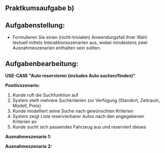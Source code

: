 ## **Praktkumsaufgabe b)**

## **Aufgabenstellung:**
* Formulieren Sie einen (nicht-trivialen) Anwendungsfall Ihrer Wahl textuell mittels Interaktionsszenarien aus, wobei mindestens zwei Ausnahmeszenarien enthalten sein sollten.

 
## **Aufgabenbearbeitung:**

__USE-CASE "Auto reservieren (includes Auto suchen/finden)"__

__Positivszenario:__

1. Kunde ruft die Suchfunktion auf 
2. System stellt mehrere Suchkriterien zur Verfügung (Standort, Zeitraum, Modell, Preis)
3. Kunde modelliert seine Suche nach gewünschten Kriterien
4. System zeigt Liste reservierbarer Autos nach den angegebenen Kriterien an
5. Kunde sucht sich passendes Fahrzeug aus und reserviert dieses



__Ausnahmeszenario 1:__




__Ausnahmeszenario 2:__







